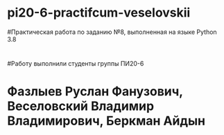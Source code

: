 # pi20-6-practifcum-veselovskii
#Практическая работа по заданию №8, выполненная на языке Python 3.8
#
#
#Работу выполнили студенты группы ПИ20-6
# Фазлыев Руслан Фанузович, Веселовский Владимир Владимирович, Беркман Айдын
